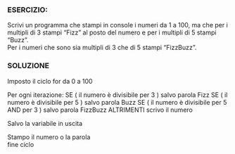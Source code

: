 ### ESERCIZIO:
 Scrivi un programma che stampi in console i numeri da 1 a 100,
 ma che per i multipli di 3 stampi “Fizz” al posto del numero e per i multipli di 5 stampi “Buzz”.  
 Per i numeri che sono sia multipli di 3 che di 5 stampi “FizzBuzz”.

### SOLUZIONE

Imposto il ciclo for da 0 a 100

Per ogni iterazione:
    SE ( il numero è divisibile per 3  ) 
        salvo parola Fizz
    SE ( il numero è divisibile per 5  ) 
        salvo parola Buzz
    SE ( il numero è divisibile per 5 AND per 3 ) 
        salvo parola FizzBuzz
    ALTRIMENTI 
        scrivo il numero

Salvo la variabile in uscita

Stampo il numero o la parola  
fine ciclo  

